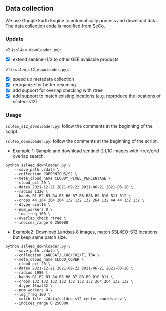 ## Data collection
We use Google Earth Engine to automatically process and download data. The data collection code is modified from [SeCo](https://github.com/ServiceNow/seasonal-contrast).

### Update
v2 (`ssl4eo_downloader.py`):
- [x] extend sentinel-1/2 to other GEE available products

v1 (`ssl4eo_s12_downloader.py`):
- [x] speed up metadata collection
- [x] reorganize for better resuming
- [x] add support for overlap checking with rtree
- [x] add support to match existing locations (e.g. reproduce the locations of ssl4eo-s12)

### Usage
`ssl4eo_s12_downloader.py`: follow the comments at the beginning of the script.

`ssl4eo_downloader.py`: follow the comments at the beginning of the script.

- Example 1: Sample and download sentinel-2 L1C images with rtree/grid overlap search.
```
python ssl4eo_downloader.py \
    --save_path ./data \
    --collection COPERNICUS/S2 \
    --meta_cloud_name CLOUDY_PIXEL_PERCENTAGE \
    --cloud_pct 20 \
    --dates 2021-12-21 2021-09-22 2021-06-21 2021-03-20 \
    --radius 1320 \
    --bands B1 B2 B3 B4 B5 B6 B7 B8 B8A B9 B10 B11 B12 \
    --crops 44 264 264 264 132 132 132 264 132 44 44 132 132 \
    --dtype uint16 \
    --num_workers 8 \
    --log_freq 100 \
    --overlap_check rtree \
    --indices_range 0 250000
```
- Example2: Download Landsat-8 images, match SSL4EO-S12 locations but keep same patch size.
```
python ssl4eo_downloader.py \
    --save_path ./data \
    --collection LANDSAT/LC08/C02/T1_TOA \
    --meta_cloud_name CLOUD_COVER \
    --cloud_pct 20 \
    --dates 2021-12-21 2021-09-22 2021-06-21 2021-03-20 \
    --radius 1980 \
    --bands B1 B2 B3 B4 B5 B6 B7 B8 B9 B10 B11 \
    --crops 132 132 132 132 132 132 132 264 264 132 132 \
    --dtype float32 \
    --num_workers 8 \
    --log_freq 100 \
    --match_file ./data/ssl4eo-s12_center_coords.csv \
    --indices_range 0 250000
```

